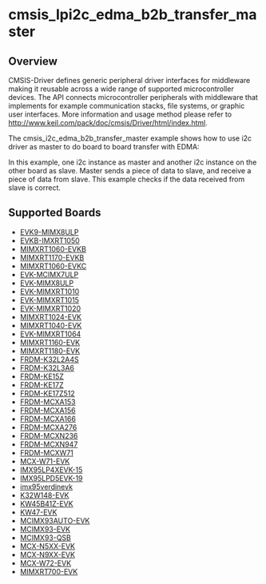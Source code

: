 # cmsis_lpi2c_edma_b2b_transfer_master

## Overview
CMSIS-Driver defines generic peripheral driver interfaces for middleware making it reusable across a wide 
range of supported microcontroller devices. The API connects microcontroller peripherals with middleware 
that implements for example communication stacks, file systems, or graphic user interfaces. 
More information and usage method please refer to http://www.keil.com/pack/doc/cmsis/Driver/html/index.html.

The cmsis_i2c_edma_b2b_transfer_master example shows how to use i2c driver as master to do board to board transfer 
with EDMA:

In this example, one i2c instance as master and another i2c instance on the other board as slave. Master sends a 
piece of data to slave, and receive a piece of data from slave. This example checks if the data received from 
slave is correct.

## Supported Boards
- [EVK9-MIMX8ULP](../../../../_boards/evk9mimx8ulp/cmsis_driver_examples/lpi2c/edma_b2b_transfer/master/example_board_readme.md)
- [EVKB-IMXRT1050](../../../../_boards/evkbimxrt1050/cmsis_driver_examples/lpi2c/edma_b2b_transfer/master/example_board_readme.md)
- [MIMXRT1060-EVKB](../../../../_boards/evkbmimxrt1060/cmsis_driver_examples/lpi2c/edma_b2b_transfer/master/example_board_readme.md)
- [MIMXRT1170-EVKB](../../../../_boards/evkbmimxrt1170/cmsis_driver_examples/lpi2c/edma_b2b_transfer/master/example_board_readme.md)
- [MIMXRT1060-EVKC](../../../../_boards/evkcmimxrt1060/cmsis_driver_examples/lpi2c/edma_b2b_transfer/master/example_board_readme.md)
- [EVK-MCIMX7ULP](../../../../_boards/evkmcimx7ulp/cmsis_driver_examples/lpi2c/edma_b2b_transfer/master/example_board_readme.md)
- [EVK-MIMX8ULP](../../../../_boards/evkmimx8ulp/cmsis_driver_examples/lpi2c/edma_b2b_transfer/master/example_board_readme.md)
- [EVK-MIMXRT1010](../../../../_boards/evkmimxrt1010/cmsis_driver_examples/lpi2c/edma_b2b_transfer/master/example_board_readme.md)
- [EVK-MIMXRT1015](../../../../_boards/evkmimxrt1015/cmsis_driver_examples/lpi2c/edma_b2b_transfer/master/example_board_readme.md)
- [EVK-MIMXRT1020](../../../../_boards/evkmimxrt1020/cmsis_driver_examples/lpi2c/edma_b2b_transfer/master/example_board_readme.md)
- [MIMXRT1024-EVK](../../../../_boards/evkmimxrt1024/cmsis_driver_examples/lpi2c/edma_b2b_transfer/master/example_board_readme.md)
- [MIMXRT1040-EVK](../../../../_boards/evkmimxrt1040/cmsis_driver_examples/lpi2c/edma_b2b_transfer/master/example_board_readme.md)
- [EVK-MIMXRT1064](../../../../_boards/evkmimxrt1064/cmsis_driver_examples/lpi2c/edma_b2b_transfer/master/example_board_readme.md)
- [MIMXRT1160-EVK](../../../../_boards/evkmimxrt1160/cmsis_driver_examples/lpi2c/edma_b2b_transfer/master/example_board_readme.md)
- [MIMXRT1180-EVK](../../../../_boards/evkmimxrt1180/cmsis_driver_examples/lpi2c/edma_b2b_transfer/master/example_board_readme.md)
- [FRDM-K32L2A4S](../../../../_boards/frdmk32l2a4s/cmsis_driver_examples/lpi2c/edma_b2b_transfer/master/example_board_readme.md)
- [FRDM-K32L3A6](../../../../_boards/frdmk32l3a6/cmsis_driver_examples/lpi2c/edma_b2b_transfer/master/example_board_readme.md)
- [FRDM-KE15Z](../../../../_boards/frdmke15z/cmsis_driver_examples/lpi2c/edma_b2b_transfer/master/example_board_readme.md)
- [FRDM-KE17Z](../../../../_boards/frdmke17z/cmsis_driver_examples/lpi2c/edma_b2b_transfer/master/example_board_readme.md)
- [FRDM-KE17Z512](../../../../_boards/frdmke17z512/cmsis_driver_examples/lpi2c/edma_b2b_transfer/master/example_board_readme.md)
- [FRDM-MCXA153](../../../../_boards/frdmmcxa153/cmsis_driver_examples/lpi2c/edma_b2b_transfer/master/example_board_readme.md)
- [FRDM-MCXA156](../../../../_boards/frdmmcxa156/cmsis_driver_examples/lpi2c/edma_b2b_transfer/master/example_board_readme.md)
- [FRDM-MCXA166](../../../../_boards/frdmmcxa166/cmsis_driver_examples/lpi2c/edma_b2b_transfer/master/example_board_readme.md)
- [FRDM-MCXA276](../../../../_boards/frdmmcxa276/cmsis_driver_examples/lpi2c/edma_b2b_transfer/master/example_board_readme.md)
- [FRDM-MCXN236](../../../../_boards/frdmmcxn236/cmsis_driver_examples/lpi2c/edma_b2b_transfer/master/example_board_readme.md)
- [FRDM-MCXN947](../../../../_boards/frdmmcxn947/cmsis_driver_examples/lpi2c/edma_b2b_transfer/master/example_board_readme.md)
- [FRDM-MCXW71](../../../../_boards/frdmmcxw71/cmsis_driver_examples/lpi2c/edma_b2b_transfer/master/example_board_readme.md)
- [MCX-W71-EVK](../../../../_boards/mcxw71evk/cmsis_driver_examples/lpi2c/edma_b2b_transfer/master/example_board_readme.md)
- [IMX95LP4XEVK-15](../../../../_boards/imx95lp4xevk15/cmsis_driver_examples/lpi2c/edma_b2b_transfer/master/example_board_readme.md)
- [IMX95LPD5EVK-19](../../../../_boards/imx95lpd5evk19/cmsis_driver_examples/lpi2c/edma_b2b_transfer/master/example_board_readme.md)
- [imx95verdinevk](../../../../_boards/imx95verdinevk/cmsis_driver_examples/lpi2c/edma_b2b_transfer/master/example_board_readme.md)
- [K32W148-EVK](../../../../_boards/k32w148evk/cmsis_driver_examples/lpi2c/edma_b2b_transfer/master/example_board_readme.md)
- [KW45B41Z-EVK](../../../../_boards/kw45b41zevk/cmsis_driver_examples/lpi2c/edma_b2b_transfer/master/example_board_readme.md)
- [KW47-EVK](../../../../_boards/kw47evk/cmsis_driver_examples/lpi2c/edma_b2b_transfer/master/example_board_readme.md)
- [MCIMX93AUTO-EVK](../../../../_boards/mcimx93autoevk/cmsis_driver_examples/lpi2c/edma_b2b_transfer/master/example_board_readme.md)
- [MCIMX93-EVK](../../../../_boards/mcimx93evk/cmsis_driver_examples/lpi2c/edma_b2b_transfer/master/example_board_readme.md)
- [MCIMX93-QSB](../../../../_boards/mcimx93qsb/cmsis_driver_examples/lpi2c/edma_b2b_transfer/master/example_board_readme.md)
- [MCX-N5XX-EVK](../../../../_boards/mcxn5xxevk/cmsis_driver_examples/lpi2c/edma_b2b_transfer/master/example_board_readme.md)
- [MCX-N9XX-EVK](../../../../_boards/mcxn9xxevk/cmsis_driver_examples/lpi2c/edma_b2b_transfer/master/example_board_readme.md)
- [MCX-W72-EVK](../../../../_boards/mcxw72evk/cmsis_driver_examples/lpi2c/edma_b2b_transfer/master/example_board_readme.md)
- [MIMXRT700-EVK](../../../../_boards/mimxrt700evk/cmsis_driver_examples/lpi2c/edma_b2b_transfer/master/example_board_readme.md)
